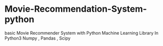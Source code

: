 # Movie-Recommendation-System-python
basic Movie Recommender System with Python
Machine Learning Library In Python3
Numpy , Pandas , Scipy
